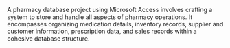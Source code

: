 A pharmacy database project using Microsoft Access involves crafting a system to store and handle all aspects of pharmacy operations.
It encompasses organizing medication details, inventory records, supplier and customer information, prescription data, and sales records within a cohesive database structure.
